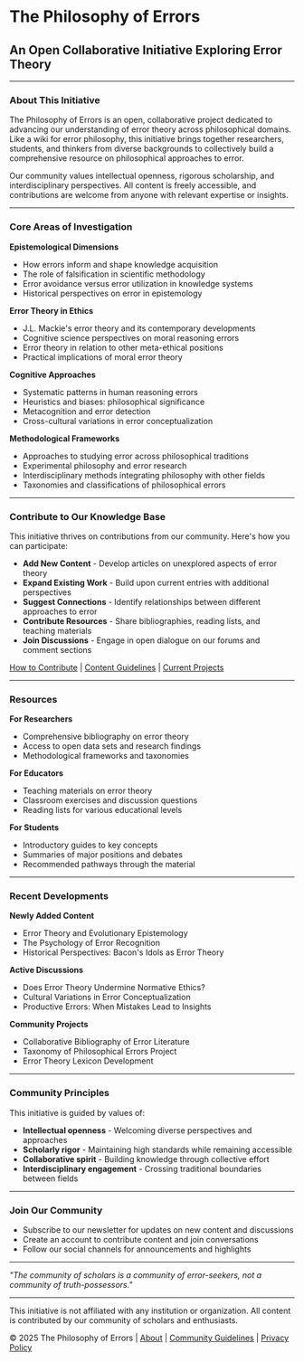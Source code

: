 # The Philosophy of Errors

## An Open Collaborative Initiative Exploring Error Theory

---

### About This Initiative

The Philosophy of Errors is an open, collaborative project dedicated to advancing our understanding of error theory across philosophical domains. Like a wiki for error philosophy, this initiative brings together researchers, students, and thinkers from diverse backgrounds to collectively build a comprehensive resource on philosophical approaches to error.

Our community values intellectual openness, rigorous scholarship, and interdisciplinary perspectives. All content is freely accessible, and contributions are welcome from anyone with relevant expertise or insights.

---

### Core Areas of Investigation

**Epistemological Dimensions**
- How errors inform and shape knowledge acquisition
- The role of falsification in scientific methodology
- Error avoidance versus error utilization in knowledge systems
- Historical perspectives on error in epistemology

**Error Theory in Ethics**
- J.L. Mackie's error theory and its contemporary developments
- Cognitive science perspectives on moral reasoning errors
- Error theory in relation to other meta-ethical positions
- Practical implications of moral error theory

**Cognitive Approaches**
- Systematic patterns in human reasoning errors
- Heuristics and biases: philosophical significance
- Metacognition and error detection
- Cross-cultural variations in error conceptualization

**Methodological Frameworks**
- Approaches to studying error across philosophical traditions
- Experimental philosophy and error research
- Interdisciplinary methods integrating philosophy with other fields
- Taxonomies and classifications of philosophical errors

---

### Contribute to Our Knowledge Base

This initiative thrives on contributions from our community. Here's how you can participate:

- **Add New Content** - Develop articles on unexplored aspects of error theory
- **Expand Existing Work** - Build upon current entries with additional perspectives
- **Suggest Connections** - Identify relationships between different approaches to error
- **Contribute Resources** - Share bibliographies, reading lists, and teaching materials
- **Join Discussions** - Engage in open dialogue on our forums and comment sections

[How to Contribute](#) | [Content Guidelines](#) | [Current Projects](#)

---

### Resources

**For Researchers**
- Comprehensive bibliography on error theory
- Access to open data sets and research findings
- Methodological frameworks and taxonomies

**For Educators**
- Teaching materials on error theory
- Classroom exercises and discussion questions
- Reading lists for various educational levels

**For Students**
- Introductory guides to key concepts
- Summaries of major positions and debates
- Recommended pathways through the material

---

### Recent Developments

**Newly Added Content**
- Error Theory and Evolutionary Epistemology
- The Psychology of Error Recognition
- Historical Perspectives: Bacon's Idols as Error Theory

**Active Discussions**
- Does Error Theory Undermine Normative Ethics?
- Cultural Variations in Error Conceptualization
- Productive Errors: When Mistakes Lead to Insights

**Community Projects**
- Collaborative Bibliography of Error Literature
- Taxonomy of Philosophical Errors Project
- Error Theory Lexicon Development

---

### Community Principles

This initiative is guided by values of:

- **Intellectual openness** - Welcoming diverse perspectives and approaches
- **Scholarly rigor** - Maintaining high standards while remaining accessible
- **Collaborative spirit** - Building knowledge through collective effort
- **Interdisciplinary engagement** - Crossing traditional boundaries between fields

---

### Join Our Community

- Subscribe to our newsletter for updates on new content and discussions
- Create an account to contribute content and join conversations
- Follow our social channels for announcements and highlights

---

*"The community of scholars is a community of error-seekers, not a community of truth-possessors."*

---

This initiative is not affiliated with any institution or organization. All content is contributed by our community of scholars and enthusiasts.

© 2025 The Philosophy of Errors | [About](#) | [Community Guidelines](#) | [Privacy Policy](#)